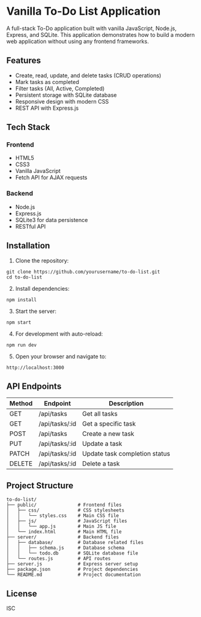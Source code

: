 # Vanilla To-Do List Application

A full-stack To-Do application built with vanilla JavaScript, Node.js, Express, and SQLite. This application demonstrates how to build a modern web application without using any frontend frameworks.

## Features

- Create, read, update, and delete tasks (CRUD operations)
- Mark tasks as completed
- Filter tasks (All, Active, Completed)
- Persistent storage with SQLite database
- Responsive design with modern CSS
- REST API with Express.js

## Tech Stack

### Frontend
- HTML5
- CSS3
- Vanilla JavaScript
- Fetch API for AJAX requests

### Backend
- Node.js
- Express.js
- SQLite3 for data persistence
- RESTful API

## Installation

1. Clone the repository:
```
git clone https://github.com/yourusername/to-do-list.git
cd to-do-list
```

2. Install dependencies:
```
npm install
```

3. Start the server:
```
npm start
```

4. For development with auto-reload:
```
npm run dev
```

5. Open your browser and navigate to:
```
http://localhost:3000
```

## API Endpoints

| Method | Endpoint         | Description                   |
|--------|------------------|-------------------------------|
| GET    | /api/tasks       | Get all tasks                 |
| GET    | /api/tasks/:id   | Get a specific task           |
| POST   | /api/tasks       | Create a new task             |
| PUT    | /api/tasks/:id   | Update a task                 |
| PATCH  | /api/tasks/:id   | Update task completion status |
| DELETE | /api/tasks/:id   | Delete a task                 |

## Project Structure

```
to-do-list/
├── public/               # Frontend files
│   ├── css/              # CSS stylesheets
│   │   └── styles.css    # Main CSS file
│   ├── js/               # JavaScript files
│   │   └── app.js        # Main JS file
│   └── index.html        # Main HTML file
├── server/               # Backend files
│   ├── database/         # Database related files
│   │   ├── schema.js     # Database schema
│   │   └── todo.db       # SQLite database file
│   └── routes.js         # API routes
├── server.js             # Express server setup
├── package.json          # Project dependencies
└── README.md             # Project documentation
```

## License

ISC
